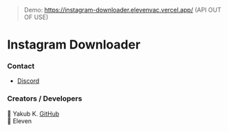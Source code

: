 > Demo: https://instagram-downloader.elevenvac.vercel.app/  (API OUT OF USE)
# Instagram Downloader
### Contact
* [Discord](https://discord.gg/T4BMtSu)

### Creators / Developers
👤 Yakub K. [GitHub](https://github.com/yakubkrh)
<br>
👤 Eleven
